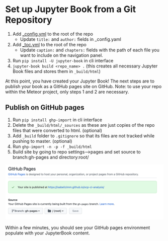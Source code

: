 # Set up Jupyter Book from a Git Repository

1. Add [_config.yml](./_config.yml) to the root of the repo
    - Update `title:` and `author:` fields in _config.yaml
2. Add [_toc.yml](./_toc.yml) to the root of the repo
    - Update `caption:` and `chapters:` fields with the path of each file you want to include on the navigation panel.
3. Run `pip install -U jupyter-book` in cli interface
4. `jupyter-book build <repo_name> .` (this creates all necessary Jupyter Book files and stores them in `_build/html`)

At this point, you have created your Jupyter Book! The next steps are to publish your book as a GitHub pages site on GitHub. Note: to use your repo within the Meteor project, only steps 1 and 2 are necessary.

## Publish on GitHub pages

1. Run `pip install ghp-import` in cli interface
2. Delete the `_build/html/_sources` as these are just copies of the repo files that were converted to html. (optional)
3. Add `_build` folder to `.gitignore` so that its files are not tracked while pushing to master. (optional)
4. Run `ghp-import -n -p -f _build/html`
5. Build site by going to repo settings-->pages and set source to branch:gh-pages and directory:root/

![JupyterBook build screenshot](../assets/screenshot_ghpages.png)

Within a few minutes, you should see your GitHub pages environment populate with your JupyterBook content.
